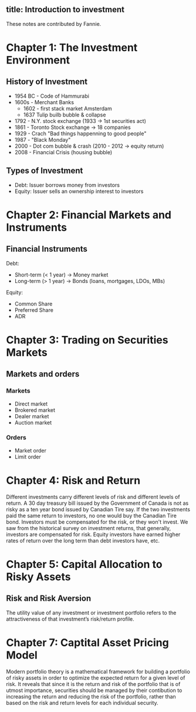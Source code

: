 title: Introduction to investment
---
These notes are contributed by Fannie.

# Chapter 1: The Investment Environment
## History of Investment
* 1954 BC - Code of Hammurabi
* 1600s - Merchant Banks
    * 1602 - first stack market Amsterdam
    * 1637 Tulip builb bubble & collapse
* 1792 - N.Y. stock exchange (1933 -> 1st securities act)
* 1861 - Toronto Stock exchange -> 18 companies
* 1929 - Crach "Bad things happenning to good people"
* 1987 - "Black Monday"
* 2000 - Dot com bubble & crash (2010 - 2012 -> equity return)
* 2008 - Financial Crisis (housing bubble)

## Types of Investment
* Debt: Issuer borrows money from investors
* Equity: Issuer sells an ownership interest to investors

# Chapter 2: Financial Markets and Instruments
## Financial Instruments
Debt:
- Short-term (< 1 year) -> Money market
- Long-term (> 1 year) -> Bonds (loans, mortgages, LDOs, MBs)

Equity:
- Common Share
- Preferred Share
- ADR

# Chapter 3: Trading on Securities Markets
## Markets and orders
### Markets
- Direct market
- Brokered market
- Dealer market
- Auction market

### Orders
- Market order
- Limit order

# Chapter 4: Risk and Return
Different investments carry different levels of risk and different levels of return. A
30 day treasury bill issued by the Government of Canada is not as risky as a ten year bond issued
by Canadian Tire say. If the two investments paid the same return to investors,
no one would buy the Canadian Tire bond. Investors must be
compensated for the risk, or they won't invest. We saw from the historical survey on
investment returns, that generally, investors are compensated for risk. Equity investors have
earned higher rates of return over the long term than debt investors have, etc.

# Chapter 5: Capital Allocation to Risky Assets
## Risk and Risk Aversion
The utility value of any investment or investment portfolio refers to the attractiveness
of that investment’s risk/return profile.

# Chapter 7: Captital Asset Pricing Model
Modern portfolio theory is a mathematical framework for building a portfolio of risky assets in order to optimize the expected return for a given level of risk. It reveals that since it is the return and risk of the portfolio
that is of utmost importance, securities should be managed by their contibution to increasing the return and reducing the risk of the portfolio, rather than based on the risk and return levels for each individual security.
